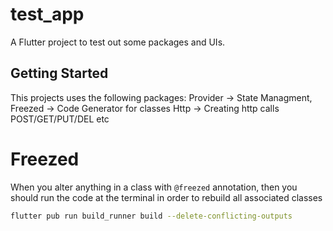 # test_app

A Flutter project to test out some packages and UIs.

## Getting Started

This projects uses the following packages: 
    Provider -> State Managment, 
    Freezed  -> Code Generator for classes
    Http     -> Creating http calls POST/GET/PUT/DEL etc

# Freezed

When you alter anything in a class with `@freezed` annotation, then you should run the code at the terminal in order to rebuild all associated classes

```bash
flutter pub run build_runner build --delete-conflicting-outputs
```